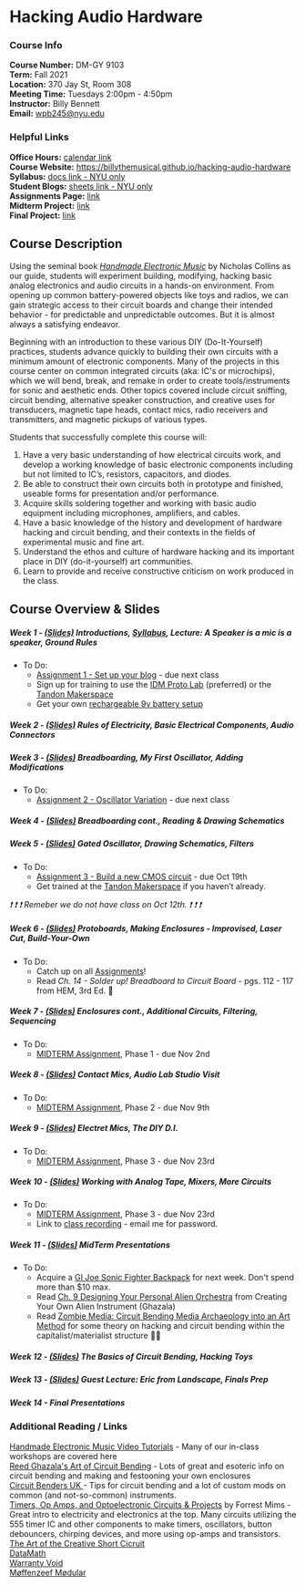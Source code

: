 # Hacking Audio Hardware

### Course Info  
**Course Number:** DM-GY 9103  
**Term:** Fall 2021  
**Location:** 370 Jay St, Room 308  
**Meeting Time:** Tuesdays 2:00pm - 4:50pm  
**Instructor:** Billy Bennett  
**Email:** wpb245@nyu.edu  

### Helpful Links
**Office Hours:** [calendar link](https://calendar.google.com/calendar/selfsched?sstoken=UU83Y25Jd3FfQnhjfGRlZmF1bHR8MTcyMDRkOTExMjgzY2QxOTVhYmFhZjM4MmRiMzg1MmM)  
**Course Website:** https://billythemusical.github.io/hacking-audio-hardware  
**Syllabus:** [docs link - NYU only](https://docs.google.com/document/d/1rmMsHMCfXIE_s8nDgVjvcms0XinGn-VsMpUDeaeRRd0/edit?usp=sharing)  
**Student Blogs:** [sheets link - NYU only](https://docs.google.com/spreadsheets/d/1N3ReFHLPdkrUOZKwgPqg1gQX5DbbF7SZ2JsOboCK1Vc/edit#gid=0)  
**Assignments Page:** [link](assignments.html)  
**Midterm Project:** [link](midterm.html)  
**Final Project:** [link](final_project.html)  

## Course Description
Using the seminal book [*Handmade Electronic Music*](https://bobcat.library.nyu.edu/permalink/f/141j2p5/nyu_aleph003835343) by Nicholas Collins as our guide, students will experiment building, modifying, hacking basic analog electronics and audio circuits in a hands-on environment.  From opening up common battery-powered objects like toys and radios, we can gain strategic access to their circuit boards and change their intended behavior - for predictable and unpredictable outcomes.  But it is almost always a satisfying endeavor.

Beginning with an introduction to these various DIY (Do-It-Yourself) practices, students advance quickly to building their own circuits with a minimum amount of electronic components. Many of the projects in this course center on common integrated circuits (aka: IC's or microchips), which we will bend, break, and remake in order to create tools/instruments for sonic and aesthetic ends.  Other topics covered include circuit sniffing, circuit bending, alternative speaker construction, and creative uses for transducers, magnetic tape heads, contact mics, radio receivers and transmitters, and magnetic pickups of various types.

Students that successfully complete this course will:
1. Have a very basic understanding of how electrical circuits work, and develop a working knowledge
of basic electronic components including but not limited to IC’s, resistors, capacitors, and diodes.
2. Be able to construct their own circuits both in prototype and finished, useable forms for
presentation and/or performance.
3. Acquire skills soldering together and working with basic audio equipment including microphones, amplifiers, and cables.
4. Have a basic knowledge of the history and development of hardware hacking and circuit bending,
and their contexts in the fields of experimental music and fine art.
5. Understand the ethos and culture of hardware hacking and its important place in DIY (do-it-yourself) art communities.
6. Learn to provide and receive constructive criticism on work produced in the class.

## Course Overview & Slides

##### Week 1 - [(Slides)](https://docs.google.com/presentation/d/1qheYEmGxHhcfj3TvRRTWEnvLvEMnhZB82_XswJIgf9U/edit?usp=sharing) Introductions, [Syllabus](https://docs.google.com/document/d/1rmMsHMCfXIE_s8nDgVjvcms0XinGn-VsMpUDeaeRRd0/edit?usp=sharing), Lecture: A Speaker is a mic is a speaker, Ground Rules

- To Do:
  - [Assignment 1 - Set up your blog](assignments.html) - due next class
  - Sign up for training to use the [IDM Proto Lab](http://idm.engineering.nyu.edu/protolab/) (preferred) or the [Tandon Makerspace](https://makerspace.engineering.nyu.edu/training-and-reservations/)  
  - Get your own [rechargeable 9v battery setup](https://www.amazon.com/EBL-Rechargeable-Batteries-Battery-Charger/dp/B079G37Y61/ref=sr_1_3?dchild=1&keywords=9v+rechargeable+batteries+with+charger&qid=1631477602&s=electronics&sr=1-3)  

##### Week 2 - [(Slides)](https://docs.google.com/presentation/d/1efWNUDPk0h1TynfMdZVpLxOjdQhohWu7YLQNH0dOrB4/edit?usp=sharing)  Rules of Electricity, Basic Electrical Components, Audio Connectors

##### Week 3 - [(Slides)](https://docs.google.com/presentation/d/1-EDzDrOS77cCitP-0Bf-hZKDujBbLkg2Xf4AGk78QNk/edit#slide=id.gf256d10b19_0_25)  Breadboarding, My First Oscillator, Adding Modifications

- To Do:
  - [Assignment 2 - Oscillator Variation](assignments.html) - due next class

##### Week 4 - [(Slides)](https://docs.google.com/presentation/d/1seI8x_yt6gibYntiaUch7kJuSkzcuYkVgojwtgdJvfY/edit?usp=sharing)  Breadboarding cont., Reading & Drawing Schematics

##### Week 5 - [(Slides)](https://docs.google.com/presentation/d/1UQaH8Z6PDEX3RyZpvyM7HtjcS4XLoo4gqNlqg3Z_l8U/edit?usp=sharing) Gated Oscillator, Drawing Schematics, Filters

- To Do:
  - [Assignment 3 - Build a new CMOS circuit](assignments.html) - due Oct 19th
  - Get trained at the [Tandon Makerspace](https://makerspace.engineering.nyu.edu/training-and-reservations/) if you haven’t already.   

*❗ ❗ ❗ Remeber we do not have class on Oct 12th. ❗ ❗ ❗*

##### Week 6 - [(Slides)](https://docs.google.com/presentation/d/1-bR5iref0CXQHKx2WsXhWMqogBl6NNbq2Eg1dKrKwvM/edit?usp=sharing) Protoboards, Making Enclosures - Improvised, Laser Cut, Build-Your-Own  

- To Do:
  - Catch up on all [Assignments](assignments.html)!
  - Read *Ch. 14 - Solder up!  Breadboard to Circuit Board* - pgs. 112 - 117 from HEM, 3rd Ed. 📗

##### Week 7 - [(Slides)](https://docs.google.com/presentation/d/1DAz1oouwzqASo6HqbAzYFQiKHThFQfmNu1AE3kfzupc/edit?usp=sharing) Enclosures cont., Additional Circuits, Filtering, Sequencing
- To Do:
  - [MIDTERM Assignment](midterm.html), Phase 1 - due Nov 2nd

##### Week 8 - [(Slides)]() Contact Mics, Audio Lab Studio Visit
- To Do:
  - [MIDTERM Assignment](midterm.html), Phase 2 - due Nov 9th

##### Week 9 - [(Slides)](https://docs.google.com/presentation/d/1bRk2AvkIJIT1cAMMhKyNw5l-6zsgy_iTnnLYp_JHPX0/edit?usp=sharing) Electret Mics, The DIY D.I.
- To Do:
  - [MIDTERM Assignment](midterm.html), Phase 3 - due Nov 23rd  

##### Week 10 - [(Slides)](https://docs.google.com/presentation/d/1patcwJ6pJmurKWekeNjyR4Y-Lqlzrp8vnBjJUEnzyEg/edit?usp=sharing)  Working with Analog Tape, Mixers, More Circuits
- To Do:
  - [MIDTERM Assignment](midterm.html), Phase 3 - due Nov 23rd
  - Link to [class recording](https://nyu.zoom.us/rec/share/p7xnr2D1HFRUByyC2OHHeU2AZSo3fwfGUPjyo-g-9XQ7YLcFa9cOMXmW1RFXKCrV.xCIklSNsZkyydcqF) - email me for password.

##### Week 11 - [(Slides)](https://docs.google.com/presentation/d/1uwDW2DsRvzYiv5rm955muYtjcjdSZGz2I0Np2_7ypSQ/edit?usp=sharing) **MidTerm Presentations**
- To Do:
  - Acquire a [GI Joe Sonic Fighter Backpack](https://www.ebay.com/sch/i.html?_nkw=gi+joe+sonic+fighter+backpack&_sacat=0) for next week.  Don't spend more than $10 max.
  - Read [Ch. 9 Designing Your Personal Alien Orchestra](https://eternobisiesto.files.wordpress.com/2012/10/circuit-bending-build-your-own-alien-instruments-reed-ghazala.pdf?page=138) from Creating Your Own Alien Instrument (Ghazala)
  - Read [Zombie Media: Circuit Bending Media Archaeology into an Art Method](https://s18798.pcdn.co/circuitbreakers/wp-content/uploads/sites/15297/2021/09/hertz-parikka-2012-zombie-media-leonardo-45-5.pdf) for some theory on hacking and circuit bending within the capitalist/materialist structure 🤘🏼
##### Week 12 - [(Slides)](https://docs.google.com/presentation/d/1-rKaWNczJxJPUQ0En-I8R6Gn1rd8SV0MQHirYV7gXsU/edit?usp=sharing) The Basics of Circuit Bending, Hacking Toys
##### Week 13 - [(Slides)](https://docs.google.com/presentation/d/1dY9GWexMEMCk_xuFFC_NVuWg4ltn0aQuf9nMAQslJ2U/edit?usp=sharing) Guest Lecture: Eric from Landscape, Finals Prep
##### Week 14 - **Final Presentations**  

### Additional Reading / Links

[Handmade Electronic Music Video Tutorials](http://www.nicolascollins.com/HEM3/tutorials.htm) - Many of our in-class workshops are covered here  
[Reed Ghazala's Art of Circuit Bending](http://www.anti-theory.com/soundart/circuitbend/) - Lots of great and esoteric info on circuit bending and making and festooning your own enclosures  
[Circuit Benders UK ](https://www.circuitbenders.co.uk/tips.html) - Tips for circuit bending and a lot of custom mods on common (and not-so-common) instruments.  
[Timers, Op Amps, and Optoelectronic Circuits & Projects](https://www.amazon.com/Timer-Amp-Optoelectronic-Circuits-Projects/dp/0945053290) by Forrest Mims - Great intro to electricity and electronics at the top.  Many circuits utilizing the 555 timer IC and other components to make timers, oscillators, button debouncers, chirping devices, and more using op-amps and transistors.  
[The Art of the Creative Short Cicruit](http://www.anti-theory.com/texts/EM/index.html)  
[DataMath](http://www.datamath.org/Story/CircuitBending.htm)  
[Warranty Void](http://weltenschule.de/TableHooters/WarrantyVoidFAQ.htm)  
[Møffenzeef Mødular](https://www.moffenzeefmodular.com/)  
